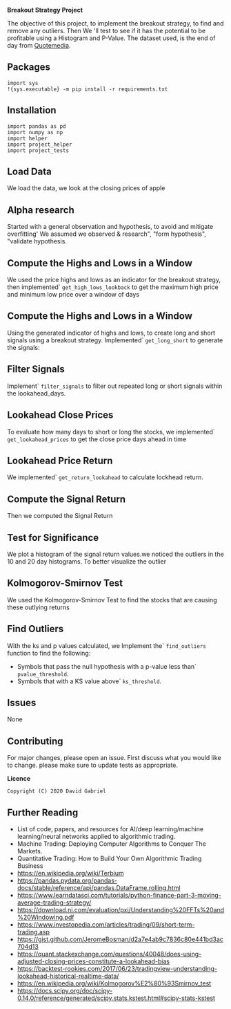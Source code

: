 
 **Breakout Strategy Project**

The objective of this project, to implement the breakout strategy, to find and remove any outliers.
Then We 'll test to see if it has the potential to be profitable using a Histogram and P-Value.
The dataset used, is the end of day from [Quotemedia](https://www.quotemedia.com).

## **Packages**

```
import sys
!{sys.executable} -m pip install -r requirements.txt
```

## **Installation**
```
import pandas as pd
import numpy as np
import helper
import project_helper
import project_tests

```


## **Load Data**

We load the data, we look at the closing prices of apple

## **Alpha research**
Started with a general observation and hypothesis, to avoid and mitigate overfitting'
We assumed we observed & research", "form hypothesis", "validate hypothesis.

## **Compute the Highs and Lows in a Window**
We used the price highs and lows as an indicator for the breakout strategy, then implemented` ```get_high_lows_lookback``` to get the maximum high price and minimum low price over a window of days

## **Compute the Highs and Lows in a Window**
Using the generated indicator of highs and lows, to create long and short signals using a breakout strategy. Implemented` ```get_long_short``` to generate the signals:
## **Filter Signals**
Implement` ```filter_signals``` to filter out repeated long or short signals within the lookahead_days.
## **Lookahead Close Prices**
To evaluate how many days to short or long the stocks, we implemented` ```get_lookahead_prices``` to get the close price days ahead in time
## **Lookahead Price Return**
We implemented` ```get_return_lookahead``` to calculate lockhead return.
## **Compute the Signal Return**
Then we computed the Signal Return
## **Test for Significance**
We plot a histogram of the signal return values.we noticed the outliers in the 10 and 20 day histograms. To better visualize the outlier

## **Kolmogorov-Smirnov Test**
We used the Kolmogorov-Smirnov Test to find the stocks that are causing these outlying returns
## **Find Outliers**
With the ks and p values calculated, we Implement the` ```find_outliers``` function to find the following:
- Symbols that pass the null hypothesis with a p-value less than` ```pvalue_threshold```.
- Symbols that with a KS value above` ```ks_threshold```.

## **Issues**
None


## **Contributing**
For major changes, please open an issue. First discuss what you would like to change. please make sure to update tests as appropriate.

**Licence**

```
Copyright (C) 2020 David Gabriel
```



## **Further Reading**

- List of code, papers, and resources for AI/deep learning/machine learning/neural networks applied to algorithmic trading.
- Machine Trading: Deploying Computer Algorithms to Conquer The Markets.
- Quantitative Trading: How to Build Your Own Algorithmic Trading Business
- https://en.wikipedia.org/wiki/Terbium
- https://pandas.pydata.org/pandas-docs/stable/reference/api/pandas.DataFrame.rolling.html
- https://www.learndatasci.com/tutorials/python-finance-part-3-moving-average-trading-strategy/
- https://download.ni.com/evaluation/pxi/Understanding%20FFTs%20and%20Windowing.pdf
- https://www.investopedia.com/articles/trading/09/short-term-trading.asp
- https://gist.github.com/JeromeBosman/d2a7e4ab9c7836c80e441bd3ac704d13
- https://quant.stackexchange.com/questions/40048/does-using-adjusted-closing-prices-constitute-a-lookahead-bias
- https://backtest-rookies.com/2017/06/23/tradingview-understanding-lookahead-historical-realtime-data/
- https://en.wikipedia.org/wiki/Kolmogorov%E2%80%93Smirnov_test
- https://docs.scipy.org/doc/scipy-0.14.0/reference/generated/scipy.stats.kstest.html#scipy-stats-kstest

